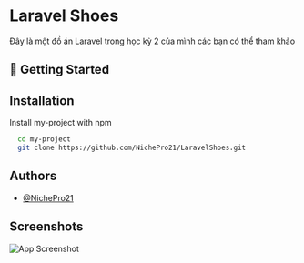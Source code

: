 
# Laravel Shoes

Đây là một đồ án Laravel trong học kỳ 2 của mình các bạn có thể tham khảo


## 🚀 Getting Started


## Installation

Install my-project with npm

```bash
  cd my-project
  git clone https://github.com/NichePro21/LaravelShoes.git
```

    
## Authors

- [@NichePro21](http://github.com/NichePro21/LaravelShoes)


## Screenshots

![App Screenshot](https://i.ibb.co/XXc5n96/default1.png)


